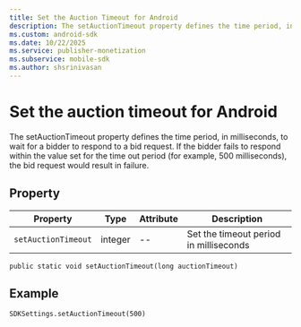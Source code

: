 ```yaml
---
title: Set the Auction Timeout for Android
description: The setAuctionTimeout property defines the time period, in milliseconds, to wait for a bidder to respond to a bid request, failing which the bid request would result in failure. 
ms.custom: android-sdk  
ms.date: 10/22/2025
ms.service: publisher-monetization
ms.subservice: mobile-sdk
ms.author: shsrinivasan
---
```



# Set the auction timeout for Android

The setAuctionTimeout property defines the time period, in milliseconds, to wait for a bidder to respond to a bid request. If the bidder fails to respond within the value set for the time out period (for example, 500 milliseconds), the bid request would result in failure.

## Property

| Property | Type | Attribute | Description |
|--|--|--|--|
| `setAuctionTimeout` | integer | -- | Set the timeout period in milliseconds |

``` 
public static void setAuctionTimeout(long auctionTimeout)
```

## Example

``` 
SDKSettings.setAuctionTimeout(500)
```

